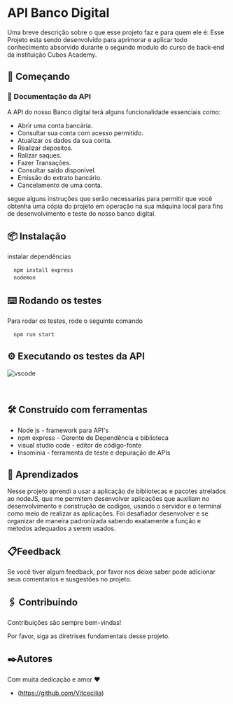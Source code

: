 

# API Banco Digital

Uma breve descrição sobre o que esse projeto faz e para quem ele é:
Esse Projeto esta sendo desenvolvido para aprimorar e aplicar todo conhecimento absorvido durante o segundo modulo do curso de back-end da instituição Cubos Academy. 

## 🚀 Começando

### 📄 Documentação da API 

A API do nosso Banco digital terá alguns funcionalidade essenciais como:

- Abrir uma conta bancária.
- Consultar sua conta com acesso permitido.
- Atualizar os dados da sua conta.
- Realizar depositos.
- Ralizar saques.
- Fazer Transações.
- Consultar saldo disponível.
- Emissão do extrato bancário.
- Cancelamento de uma conta.

segue alguns  instruções  que serão necessarias para permitir que você obtenha uma cópia do projeto em operação na sua máquina local para fins de desenvolvimento e teste do nosso banco digital.

## 📦 Instalação

instalar dependências

```bash
  npm install express 
  nodemon 
```

## ⌨️ Rodando os testes

Para rodar os testes, rode o seguinte comando

```bash
  npm run start
```

## ⚙️ Executando os testes da API

![vscode](./img/img_Vscode.gif)

<img img="![Alt text](img/img_Insominia.gif)">


## 🛠️ Construído com ferramentas 

- Node js -  framework para API's
- npm express - Gerente de Dependência e biblioteca 
- visual studio code -  editor de código-fonte 
- Insominia - ferramenta de teste e depuração de APIs

## 📌 Aprendizados

 Nesse projeto aprendi a usar a aplicação de bibliotecas e pacotes  atrelados ao nodeJS, que me permitem desenvolver aplicações que auxiliam no desenvolvimento e construção de codígos, usando o servidor e o terminal como meio de realizar as aplicações. Foi desafiador desenvolver e se organizar de maneira padronizada sabendo exatamente a função e metodos adequados a serem usados.
 

## 📋Feedback

Se você tiver algum feedback, por favor nos deixe saber pode adicionar seus comentarios e susgestões no projeto.

## 🖇️ Contribuindo

Contribuições são sempre bem-vindas!

Por favor, siga as diretrises fundamentais desse projeto.

## ✒️Autores

Com muita dedicação e amor ❤️ 
- (https://github.com/Vitcecilia) 